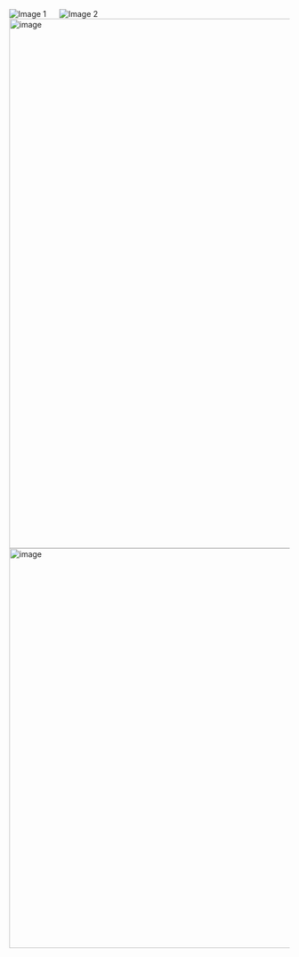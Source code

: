 <div>
  <img src="https://icons.veryicon.com/png/o/business/vscode-program-item-icon/typescript-def.png" alt="Image 1" style="margin-right: 20px;">
  <img src="https://static-00.iconduck.com/assets.00/nestjs-icon-512x510-9nvpcyc3.png" alt="Image 2">
</div>


<img width="951" alt="image" src="https://github.com/Olivares1234/emmc_monorepo/assets/83743108/1c31e579-2ebe-41c7-9ad9-15efcd8f660e">


<img width="718" alt="image" src="https://github.com/Olivares1234/emmc_monorepo/assets/83743108/12c1436b-a0d2-4fa7-a6ea-0cdd99dffbfd">
